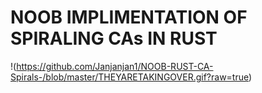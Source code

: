 # NOOB IMPLIMENTATION OF SPIRALING CAs IN RUST
!(https://github.com/Janjanjan1/NOOB-RUST-CA-Spirals-/blob/master/THEYARETAKINGOVER.gif?raw=true)

